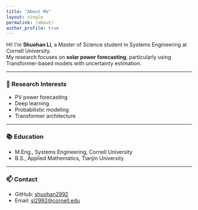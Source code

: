 ```yaml
---
title: "About Me"
layout: single
permalink: /about/
author_profile: true
---
```


Hi! I'm **Shuohan Li**, a Master of Science student in Systems Engineering at Cornell University.  
My research focuses on **solar power forecasting**, particularly using Transformer-based models with uncertainty estimation.

---

### 🔬 Research Interests
- PV power forecasting
- Deep learning
- Probabilistic modeling
- Transformer architecture

---

### 📚 Education
- M.Eng., Systems Engineering, Cornell University
- B.S., Applied Mathematics, Tianjin University

---

### 📫 Contact
- GitHub: [shuohan2992](https://github.com/shuohan2992)
- Email: sl2992@cornell.edu
